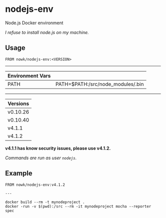 # nodejs-env

Node.js Docker environment

*I refuse to install node.js on my machine.*

## Usage

    FROM nowk/nodejs-env:<VERSION>

---

| Environment Vars |                         |
| ------ | --------------------------------- |
| PATH   | PATH=$PATH:/src/node_modules/.bin |

---

| Versions |
| -------- |
| v0.10.26 |
| v0.10.40 |
| v4.1.1   |
| v4.1.2   |

__v4.1.1 has know security issues, please use v4.1.2.__

*Commands are run as user `nodejs`.*

## Example

    FROM nowk/nodejs-env:v4.1.2

    ---

    docker build --rm -t mynodeproject .
    docker -run -v $(pwd):/src --rm -it mynodeproject mocha --reporter spec

